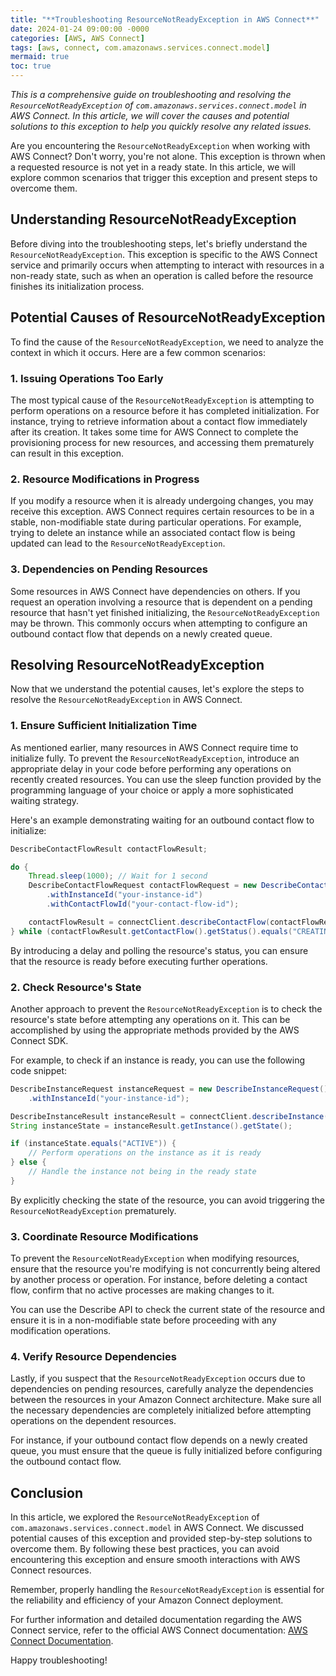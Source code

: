 ```yaml
---
title: "**Troubleshooting ResourceNotReadyException in AWS Connect**"
date: 2024-01-24 09:00:00 -0000
categories: [AWS, AWS Connect]
tags: [aws, connect, com.amazonaws.services.connect.model]
mermaid: true
toc: true
---
```



*This is a comprehensive guide on troubleshooting and resolving the `ResourceNotReadyException` of `com.amazonaws.services.connect.model` in AWS Connect. In this article, we will cover the causes and potential solutions to this exception to help you quickly resolve any related issues.*

Are you encountering the `ResourceNotReadyException` when working with AWS Connect? Don't worry, you're not alone. This exception is thrown when a requested resource is not yet in a ready state. In this article, we will explore common scenarios that trigger this exception and present steps to overcome them.

## Understanding ResourceNotReadyException

Before diving into the troubleshooting steps, let's briefly understand the `ResourceNotReadyException`. This exception is specific to the AWS Connect service and primarily occurs when attempting to interact with resources in a non-ready state, such as when an operation is called before the resource finishes its initialization process.

## Potential Causes of ResourceNotReadyException

To find the cause of the `ResourceNotReadyException`, we need to analyze the context in which it occurs. Here are a few common scenarios:

### 1. Issuing Operations Too Early

The most typical cause of the `ResourceNotReadyException` is attempting to perform operations on a resource before it has completed initialization. For instance, trying to retrieve information about a contact flow immediately after its creation. It takes some time for AWS Connect to complete the provisioning process for new resources, and accessing them prematurely can result in this exception.

### 2. Resource Modifications in Progress

If you modify a resource when it is already undergoing changes, you may receive this exception. AWS Connect requires certain resources to be in a stable, non-modifiable state during particular operations. For example, trying to delete an instance while an associated contact flow is being updated can lead to the `ResourceNotReadyException`.

### 3. Dependencies on Pending Resources

Some resources in AWS Connect have dependencies on others. If you request an operation involving a resource that is dependent on a pending resource that hasn't yet finished initializing, the `ResourceNotReadyException` may be thrown. This commonly occurs when attempting to configure an outbound contact flow that depends on a newly created queue.

## Resolving ResourceNotReadyException

Now that we understand the potential causes, let's explore the steps to resolve the `ResourceNotReadyException` in AWS Connect.

### 1. Ensure Sufficient Initialization Time

As mentioned earlier, many resources in AWS Connect require time to initialize fully. To prevent the `ResourceNotReadyException`, introduce an appropriate delay in your code before performing any operations on recently created resources. You can use the sleep function provided by the programming language of your choice or apply a more sophisticated waiting strategy.

Here's an example demonstrating waiting for an outbound contact flow to initialize:

```java
DescribeContactFlowResult contactFlowResult;

do {
    Thread.sleep(1000); // Wait for 1 second
    DescribeContactFlowRequest contactFlowRequest = new DescribeContactFlowRequest()
        .withInstanceId("your-instance-id")
        .withContactFlowId("your-contact-flow-id");

    contactFlowResult = connectClient.describeContactFlow(contactFlowRequest);
} while (contactFlowResult.getContactFlow().getStatus().equals("CREATING"));
```

By introducing a delay and polling the resource's status, you can ensure that the resource is ready before executing further operations.

### 2. Check Resource's State

Another approach to prevent the `ResourceNotReadyException` is to check the resource's state before attempting any operations on it. This can be accomplished by using the appropriate methods provided by the AWS Connect SDK. 

For example, to check if an instance is ready, you can use the following code snippet:

```java
DescribeInstanceRequest instanceRequest = new DescribeInstanceRequest()
    .withInstanceId("your-instance-id");

DescribeInstanceResult instanceResult = connectClient.describeInstance(instanceRequest);
String instanceState = instanceResult.getInstance().getState();

if (instanceState.equals("ACTIVE")) {
    // Perform operations on the instance as it is ready
} else {
    // Handle the instance not being in the ready state
}
```

By explicitly checking the state of the resource, you can avoid triggering the `ResourceNotReadyException` prematurely.

### 3. Coordinate Resource Modifications

To prevent the `ResourceNotReadyException` when modifying resources, ensure that the resource you're modifying is not concurrently being altered by another process or operation. For instance, before deleting a contact flow, confirm that no active processes are making changes to it.

You can use the Describe API to check the current state of the resource and ensure it is in a non-modifiable state before proceeding with any modification operations.

### 4. Verify Resource Dependencies

Lastly, if you suspect that the `ResourceNotReadyException` occurs due to dependencies on pending resources, carefully analyze the dependencies between the resources in your Amazon Connect architecture. Make sure all the necessary dependencies are completely initialized before attempting operations on the dependent resources.

For instance, if your outbound contact flow depends on a newly created queue, you must ensure that the queue is fully initialized before configuring the outbound contact flow.

## Conclusion

In this article, we explored the `ResourceNotReadyException` of `com.amazonaws.services.connect.model` in AWS Connect. We discussed potential causes of this exception and provided step-by-step solutions to overcome them. By following these best practices, you can avoid encountering this exception and ensure smooth interactions with AWS Connect resources.

Remember, properly handling the `ResourceNotReadyException` is essential for the reliability and efficiency of your Amazon Connect deployment.

For further information and detailed documentation regarding the AWS Connect service, refer to the official AWS Connect documentation: [AWS Connect Documentation](https://docs.aws.amazon.com/connect/).

Happy troubleshooting!